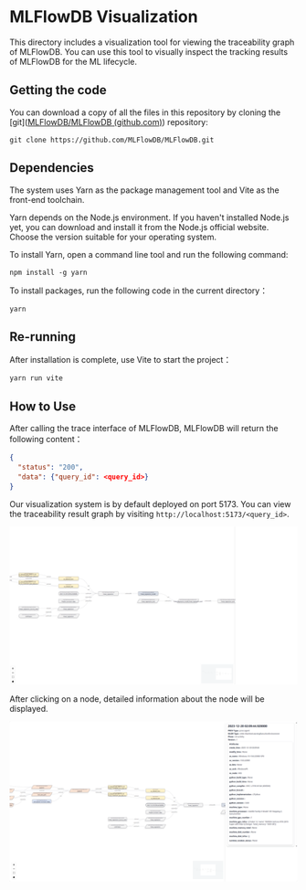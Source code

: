 # MLFlowDB Visualization

This directory includes a visualization tool for viewing the traceability graph of MLFlowDB. You can use this tool to visually inspect the tracking results of MLFlowDB for the ML lifecycle.

## Getting the code

You can download a copy of all the files in this repository by cloning the [git]([MLFlowDB/MLFlowDB (github.com)](https://github.com/MLFlowDB/MLFlowDB)) repository:

```
git clone https://github.com/MLFlowDB/MLFlowDB.git
```

## Dependencies

The system uses Yarn as the package management tool and Vite as the front-end toolchain.

Yarn depends on the Node.js environment. If you haven't installed Node.js yet, you can download and install it from the Node.js official website. Choose the version suitable for your operating system.

To install Yarn, open a command line tool and run the following command:

```
npm install -g yarn
```

To install packages, run the following code in the current directory：

```
yarn
```

## Re-running

After installation is complete, use Vite to start the project：

```
yarn run vite
```

## How to Use

After calling the trace interface of MLFlowDB, MLFlowDB will return the following content：

```json
{
  "status": "200",
  "data": {"query_id": <query_id>}
}
```

Our visualization system is by default deployed on port 5173. You can view the traceability result graph by visiting `http://localhost:5173/<query_id>`.

![image-20231221180148644](https://github.com/MLFlowDB/MLFlowDB/blob/main/MLFlowDB/Visualization%20System/README.assets/image-20231221180135106.png?raw=true)

After clicking on a node, detailed information about the node will be displayed.

![image-20231221180216825](https://github.com/MLFlowDB/MLFlowDB/blob/main/MLFlowDB/Visualization%20System/README.assets/image-20231221180216825.png?raw=true)